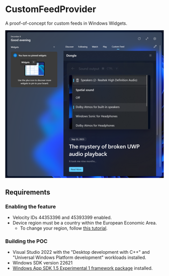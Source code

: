 # CustomFeedProvider

A proof-of-concept for custom feeds in Windows Widgets.

![Screenshot of Widget's Custom Feeds feature](docs/resources/hero_image.png)

## Requirements
### Enabling the feature
- Velocity IDs 44353396 and 45393399 enabled.
- Device region must be a country within the European Economic Area.
  - To change your region, follow [this tutorial](https://www.neowin.net/guides/how-to-remove-microsoft-edge-from-windows-11-in-the-latest-eea-compliant-update/).
### Building the POC
- Visual Studio 2022 with the "Desktop development with C++" and "Universal Windows Platform development" workloads installed.
- Windows SDK version 22621
- [Windows App SDK 1.5 Experimental 1 framework package](docs/resources/MSIX) installed.